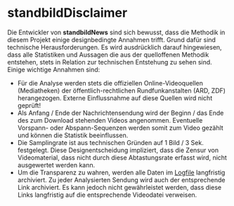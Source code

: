 # standbildDisclaimer
Die Entwickler von **standbildNews** sind sich bewusst, dass die Methodik in diesem Projekt einige designbedingte Annahmen trifft. Grund dafür sind technische Herausforderungen. Es wird ausdrücklich darauf hingewiesen, dass alle Statistiken und Aussagen die aus der quelloffenen Methodik entstehen, stets in Relation zur technischen Entstehung zu sehen sind. Einige wichtige Annahmen sind: 

 - Für die Analyse werden stets die offiziellen Online-Videoquellen (Mediatheken) der öffentlich-rechtlichen Rundfunkanstalten (ARD, ZDF) herangezogen. Externe Einflussnahme auf diese Quellen wird nicht geprüft!
 - Als Anfang / Ende der Nachrichtensendung wird der Beginn / das Ende des zum Download stehenden Videos angenommen. Eventuelle Vorspann- oder Abspann-Sequenzen werden somit zum Video gezählt und können die Statistik beeinflussen. 
 - Die Samplingrate ist aus technischen Gründen auf 1 Bild / 3 Sek. festgelegt. Diese Designentscheidung impliziert, dass die Zensur von Videomaterial, dass nicht durch diese Abtastungsrate erfasst wird, nicht ausgewertet werden kann. 
 - Um die Transparenz zu wahren, werden alle Daten im [Logfile](Logfile.csv) langfristig archiviert. Zu jeder Analysierten Sendung wird auch der entsprechende Link archiviert. Es kann jedoch nicht gewährleistet werden, dass diese Links langfristig auf die entsprechende Videodatei verweisen.